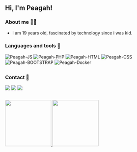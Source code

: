 ## Hi, I'm Peagah!

### About me 👨‍💻

- I am 19 years old, fascinated by technology since i was kid.

### Languages and tools 🧰

<div style="display: inline_block">
  <img align="center" alt="Peagah-JS" src="https://img.shields.io/badge/JavaScript-F7DF1E?style=for-the-badge&logo=javascript&logoColor=black">
  <img align="center" alt="Peagah-PHP" src="https://img.shields.io/badge/PHP-777BB4?style=for-the-badge&logo=php&logoColor=white">
  <img align="center" alt="Peagah-HTML" src="https://img.shields.io/badge/HTML5-E34F26?style=for-the-badge&logo=html5&logoColor=white">
  <img align="center" alt="Peagah-CSS" src="https://img.shields.io/badge/CSS3-1572B6?style=for-the-badge&logo=css3&logoColor=white">
  <img align="center" alt="Peagah-BOOTSTRAP" src="https://img.shields.io/badge/Bootstrap-563D7C?style=for-the-badge&logo=bootstrap&logoColor=white">
  <img align="center" alt="Peagah-Docker" src="https://img.shields.io/badge/Docker-1992B6?style=for-the-badge&logo=docker&logoColor=white">
 </div>
 
 ##
 
 ### Contact 📧
 
<div> 
  <a href="https://www.instagram.com/pea_gah/" target="_blank"><img src="https://img.shields.io/badge/-Instagram-%23E4405F?style=for-the-badge&logo=instagram&logoColor=white" target="_blank"></a>
  <a href = "mailto:peagahvieira2003@gmail.com"><img src="https://img.shields.io/badge/-Gmail-%23333?style=for-the-badge&logo=gmail&logoColor=white" target="_blank"></a>
  <a href="https://www.linkedin.com/in/pedro-henrique-vieira-073b62236" target="_blank"><img src="https://img.shields.io/badge/-LinkedIn-%230077B5?style=for-the-badge&logo=linkedin&logoColor=white" target="_blank"></a> 
</div>

##

<div>
  <a href="https://github.com/Peagah-Vieira">
  <img height="150em" src="https://github-readme-stats.vercel.app/api?username=Peagah-Vieira&show_icons=true&theme=dark&include_all_commits=true&count_private=true"/>
  <img height="150em" src="https://github-readme-stats.vercel.app/api/top-langs/?username=Peagah-Vieira&layout=compact&langs_count=7&theme=dark"/>
</div>
